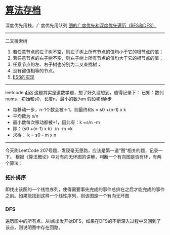 # [算法存档](https://github.com/yihong0618/gitblog/issues/88)

深度优先用栈，广度优先用队列
[图的广度优先和深度优先遍历（BFS和DFS）](https://juejin.im/post/5a32688b5188254dd9366d6a)

---

二叉搜索树
1. 若任意节点的左子树不空，则左子树上所有节点的值均小于它的根节点的值；
2. 若任意节点的右子树不空，则右子树上所有节点的值均大于它的根节点的值；
3. 任意节点的左、右子树也分别为二叉查找树；
4. 没有键值相等的节点。
5. [ES6的实现](https://www.ituring.com.cn/article/497533)

---

leetcode [453](https://leetcode.com/problems/minimum-moves-to-equal-array-elements/discuss/?currentPage=1&orderBy=most_votes&query=)
这题其实是道数学题，想了好久没想到，值得记录下：
已知：数列nums，初始和s0，长度n，最小的数为m
假设移动k步

- 每移动一步，n-1个数会被＋1，则最终和s = s0 +(n-1) x k
- 平均数为 s/n
- 最小数每次移动都被+1，因此有：k =s/n -m
- 即：（s0 +(n-1) x k）/n -m =k
- 求得： k = s0 - m x n

---

今天刷LeetCode 207号题，发现毫无思路，应该是第一道“图”相关的题，记录一下。
根据《算法概论》中对有向无环图的讲解，判断一个有向图是否有环，有两个算法：

### 拓扑排序

即找出该图的一个线性序列，使得需要事先完成的事件总排在之后才能完成的事件之前。如果能找到这样一个线性序列，则该图是一个有向无环图

### DFS

遍历图中的所有点，从i点出发开始DFS，如果在DFS的不断深入过程中又回到了该点，则说明图中存在回路。
